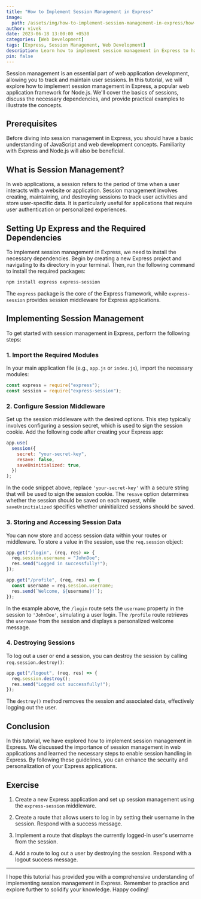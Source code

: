```yaml
---
title: "How to Implement Session Management in Express"
image:
  path: /assets/img/how-to-implement-session-management-in-express/how-to-implement-session-management-in-express-p.png
author: vivek
date: 2023-06-18 13:00:00 +0530
categories: [Web Development]
tags: [Express, Session Management, Web Development]
description: Learn how to implement session management in Express to handle user sessions and enhance security.
pin: false
---
```


Session management is an essential part of web application development, allowing you to track and maintain user sessions. In this tutorial, we will explore how to implement session management in Express, a popular web application framework for Node.js. We'll cover the basics of sessions, discuss the necessary dependencies, and provide practical examples to illustrate the concepts.

## Prerequisites

Before diving into session management in Express, you should have a basic understanding of JavaScript and web development concepts. Familiarity with Express and Node.js will also be beneficial.

## What is Session Management?

In web applications, a session refers to the period of time when a user interacts with a website or application. Session management involves creating, maintaining, and destroying sessions to track user activities and store user-specific data. It is particularly useful for applications that require user authentication or personalized experiences.

## Setting Up Express and the Required Dependencies

To implement session management in Express, we need to install the necessary dependencies. Begin by creating a new Express project and navigating to its directory in your terminal. Then, run the following command to install the required packages:

```bash
npm install express express-session
```

The `express` package is the core of the Express framework, while `express-session` provides session middleware for Express applications.

## Implementing Session Management

To get started with session management in Express, perform the following steps:

### 1. Import the Required Modules

In your main application file (e.g., `app.js` or `index.js`), import the necessary modules:

```javascript
const express = require("express");
const session = require("express-session");
```

### 2. Configure Session Middleware

Set up the session middleware with the desired options. This step typically involves configuring a session secret, which is used to sign the session cookie. Add the following code after creating your Express app:

```javascript
app.use(
  session({
    secret: "your-secret-key",
    resave: false,
    saveUninitialized: true,
  })
);
```

In the code snippet above, replace `'your-secret-key'` with a secure string that will be used to sign the session cookie. The `resave` option determines whether the session should be saved on each request, while `saveUninitialized` specifies whether uninitialized sessions should be saved.

### 3. Storing and Accessing Session Data

You can now store and access session data within your routes or middleware. To store a value in the session, use the `req.session` object:

```javascript
app.get("/login", (req, res) => {
  req.session.username = "JohnDoe";
  res.send("Logged in successfully!");
});

app.get("/profile", (req, res) => {
  const username = req.session.username;
  res.send(`Welcome, ${username}!`);
});
```

In the example above, the `/login` route sets the `username` property in the session to `'JohnDoe'`, simulating a user login. The `/profile` route retrieves the `username` from the session and displays a personalized welcome message.

### 4. Destroying Sessions

To log out a user or end a session, you can destroy the session by calling `req.session.destroy()`:

```javascript
app.get("/logout", (req, res) => {
  req.session.destroy();
  res.send("Logged out successfully!");
});
```

The `destroy()` method removes the session and associated data, effectively logging out the user.

## Conclusion

In this tutorial, we have explored how to implement session management in Express. We discussed the importance of session management in web applications and learned the necessary steps to enable session handling in Express. By following these guidelines, you can enhance the security and personalization of your Express applications.

## Exercise

1. Create a new Express application and set up session management using the `express-session` middleware.

2. Create a route that allows users to log in by setting their username in the session. Respond with a success message.

3. Implement a route that displays the currently logged-in user's username from the session.

4. Add a route to log out a user by destroying the session. Respond with a logout success message.

---

I hope this tutorial has provided you with a comprehensive understanding of implementing session management in Express. Remember to practice and explore further to solidify your knowledge. Happy coding!
